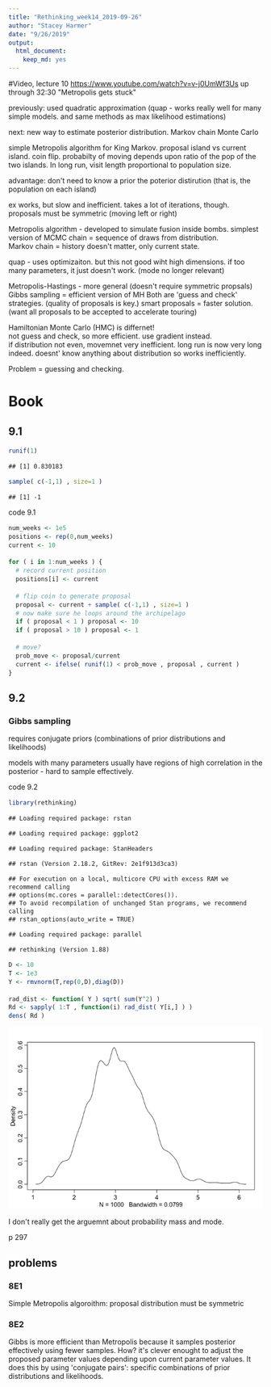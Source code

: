 ```yaml
---
title: "Rethinking_week14_2019-09-26"
author: "Stacey Harmer"
date: "9/26/2019"
output: 
  html_document: 
    keep_md: yes
---
```




#Video, lecture 10 
https://www.youtube.com/watch?v=v-j0UmWf3Us
up through  32:30 "Metropolis gets stuck"

previously: used quadratic approximation (quap - works really well for many simple models. and same methods as max likelihood estimations)

next: new way to estimate posterior distribution. Markov chain Monte Carlo

simple Metropolis algorithm for King Markov. proposal island vs current island.  coin flip. probabilty of moving depends upon ratio of the pop of the two islands.  In long run, visit length proportional to population size.

advantage: don't need to know a prior the poterior distirution (that is, the population on each island)

ex works, but slow and inefficient.  takes a lot of iterations, though.  proposals must be symmetric (moving left or right)

Metropolis algorithm - developed to simulate fusion inside bombs.
simplest version of MCMC
chain = sequence of draws from distribution.  
Markov chain = history doesn't matter, only current state.

quap - uses optimizaiton.  but this not good wiht high dimensions.  if too many parameters, it just doesn't work.  (mode no longer relevant)

Metropolis-Hastings - more general (doesn't require symmetric propsals)
Gibbs sampling = efficient version of MH
Both are 'guess and check' strategies.  (quality of proposals is key.)
smart proposals = faster solution.  (want all proposals to be accepted to accelerate touring)

Hamiltonian Monte Carlo (HMC) is differnet!  
not guess and check, so more efficient.  use gradient instead.  
if distribution not even, movemnet very inefficient.  long run is now very long indeed.  doesnt' know anything about distribution so works inefficiently.

Problem = guessing and checking.

# Book

## 9.1 

```r
runif(1)
```

```
## [1] 0.830183
```

```r
sample( c(-1,1) , size=1 )
```

```
## [1] -1
```

code 9.1

```r
num_weeks <- 1e5 
positions <- rep(0,num_weeks)
current <- 10

for ( i in 1:num_weeks ) {
  # record current position
  positions[i] <- current
  
  # flip coin to generate proposal
  proposal <- current + sample( c(-1,1) , size=1 )
  # now make sure he loops around the archipelago
  if ( proposal < 1 ) proposal <- 10
  if ( proposal > 10 ) proposal <- 1

  # move?
  prob_move <- proposal/current
  current <- ifelse( runif(1) < prob_move , proposal , current )
}
```

## 9.2

### Gibbs sampling

requires conjugate priors (combinations of prior distributions and likelihoods)

models with many parameters usually have regions of high correlation in the posterior - hard to sample effectively.

code 9.2


```r
library(rethinking)
```

```
## Loading required package: rstan
```

```
## Loading required package: ggplot2
```

```
## Loading required package: StanHeaders
```

```
## rstan (Version 2.18.2, GitRev: 2e1f913d3ca3)
```

```
## For execution on a local, multicore CPU with excess RAM we recommend calling
## options(mc.cores = parallel::detectCores()).
## To avoid recompilation of unchanged Stan programs, we recommend calling
## rstan_options(auto_write = TRUE)
```

```
## Loading required package: parallel
```

```
## rethinking (Version 1.88)
```

```r
D <- 10 
T <- 1e3
Y <- rmvnorm(T,rep(0,D),diag(D))

rad_dist <- function( Y ) sqrt( sum(Y^2) )
Rd <- sapply( 1:T , function(i) rad_dist( Y[i,] ) )
dens( Rd )
```

![](Rethinking_week14_2019-09-26_files/figure-html/unnamed-chunk-3-1.png)<!-- -->

I don't really get the arguemnt about probability mass and mode.

p 297
## problems 

### 8E1 
Simple Metropolis algoroithm:  proposal distribution must be symmetric

### 8E2

Gibbs is more efficient than Metropolis because it samples posterior effectively using fewer samples.  How?  it's clever enought to adjust the proposed parameter values depending upon current parameter values.  It does this by using 'conjugate pairs': specific combinations of prior distributions and likelihoods.
